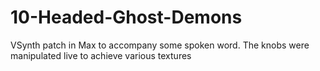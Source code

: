 # 10-Headed-Ghost-Demons
VSynth patch in Max to accompany some spoken word. The knobs were manipulated live to achieve various textures
